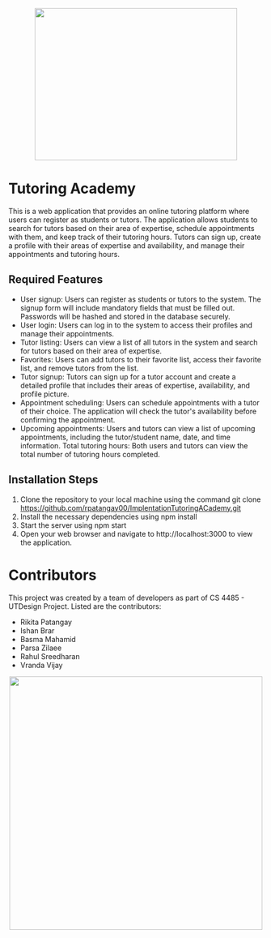 <p align="center">
<img src="https://camo.githubusercontent.com/8bf6f6d78abc81fcf9c49f10649423e73ea44bc248e83aaae8759d401c829a84/68747470733a2f2f70687973696373677572756b756c2e66696c65732e776f726470726573732e636f6d2f323031392f30322f6368617261637465722d312e676966" width="400" height="300"/>
</p>


# Tutoring Academy

This is a web application that provides an online tutoring platform where users can register as students or tutors. The application allows students to search for tutors based on their area of expertise, schedule appointments with them, and keep track of their tutoring hours. Tutors can sign up, create a profile with their areas of expertise and availability, and manage their appointments and tutoring hours.

## Required Features
* User signup: Users can register as students or tutors to the system. The signup form will include mandatory fields that must be filled out. Passwords will be hashed and stored in the database securely.
* User login: Users can log in to the system to access their profiles and manage their appointments.
* Tutor listing: Users can view a list of all tutors in the system and search for tutors based on their area of expertise.
* Favorites: Users can add tutors to their favorite list, access their favorite list, and remove tutors from the list.
* Tutor signup: Tutors can sign up for a tutor account and create a detailed profile that includes their areas of expertise, availability, and profile picture.
* Appointment scheduling: Users can schedule appointments with a tutor of their choice. The application will check the tutor's availability before confirming the appointment.
* Upcoming appointments: Users and tutors can view a list of upcoming appointments, including the tutor/student name, date, and time information.
Total tutoring hours: Both users and tutors can view the total number of tutoring hours completed.

## Installation Steps
1. Clone the repository to your local machine using the command git clone https://github.com/rpatangay00/ImplentationTutoringACademy.git
2. Install the necessary dependencies using npm install
3. Start the server using npm start
4. Open your web browser and navigate to http://localhost:3000 to view the application.


# Contributors 

This project was created by a team of developers as part of CS 4485 - UTDesign Project. Listed are the contributors:

* Rikita Patangay
* Ishan Brar
* Basma Mahamid
* Parsa Zilaee
* Rahul Sreedharan
* Vranda Vijay

<p align="center">
<img src="https://github.com/rpatangay00/ImplentationTutoringACademy/blob/3682b9b762714d7e11be310df88bac34a520edfb/TAlogo.png" width="500" height="500"/>
</p>

